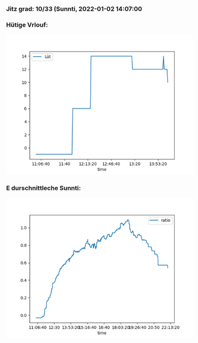 ### Jitz grad: 10/33 (Sunnti, 2022-01-02 14:07:00

### Hütige Vrlouf:
![Graph](Today.png)

### E durschnittleche Sunnti:
![Graph](Sunnti.png)